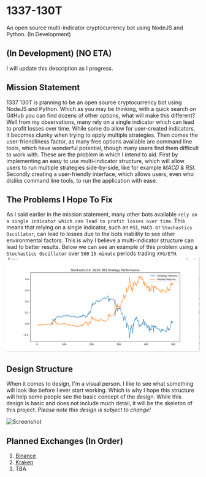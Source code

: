 # 1337-130T
An open source multi-indicator cryptocurrency bot using NodeJS and Python. (In Development)

## (In Development) (NO ETA)
I will update this description as I progress.

## Mission Statement
1337 130T is planning to be an open source cryptocurrency bot using NodeJS and Python. Which as you may be thinking, with a quick search on GitHub you can find dozens of other options, what will make this different? Well from my observations, many rely on a single indicator which can lead to profit losses over time. While some do allow for user-created indicators, it becomes clunky when trying to apply multiple strategies. Then comes the user-friendliness factor, as many free options available are command line tools, which have wonderful potential, though many users find them difficult to work with. These are the problem in which I intend to aid. First by implementing an easy to use multi-indicator structure, which will allow users to run multiple strategies side-by-side, like for example _MACD & RSI_. Secondly creating a user-friendly interface, which allows users, even who dislike command line tools, to run the application with ease.

## The Problems I Hope To Fix
As I said earlier in the mission statement, many other bots available `rely on a single indicator which can lead to profit losses over time`. This means that relying on a single indicator, such an `RSI`, `MACD`. or `Stochastics Oscillator`, can lead to losses due to the bots inability to see other environmental factors. This is why I believe a multi-indicator structure can lead to better results. Below we can see an example of this problem using a `Stochastics Oscillator` over `500` `15-minute` periods trading `XVG/ETH`.
![Screenshot](https://github.com/1301313Y/binance-trader/blob/master/img/stoch_graph_example.PNG)

## Design Structure
When it comes to design, I'm a visual person. I like to see what something will look like before I ever start working. Which is why I hope this structure will help some people see the basic concept of the design. While this design is basic and does not include much detail, it will be the skeleton of this project. _Please note this design is subject to change!_

![Screenshot](https://i.imgur.com/dUdIz4N.png)

## Planned Exchanges (In Order)
1. [Binance](https://www.binance.com)
2. [Kraken](https://www.kraken.com/)
3. TBA
